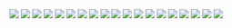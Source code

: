 <img src="./image/List.png">

<img src="./image/Add.png">

<img src="./image/Edit.png">

<img src="./image/AddPass.png">

<img src="./image/SuccessfulCreate.png">

<img src="./image/AddNValidation.png">

<img src="./image/SearchRFilter.png">

<img src="./image/SuccessfulUpdate.png">

<img src="./image/SuccessfulDelete.png">

<img src="./image/SelectAll.png">

<img src="./image/Empty.png">

<img src="./image/ValidationsAdded.png">

<img src="./image/ValidationsAddedZero.png">

<img src="./image/Duplicate.png">

<img src="./image/Sort.png">

<img src="./image/Pagination1.png">

<img src="./image/Pagination2.png">

<img src="./image/LaravelTestCase.png">

<img src="./image/AngularTestCase.png">


